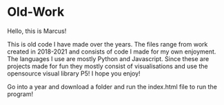 # Old-Work

Hello, this is Marcus!

This is old code I have made over the years. The files range from work created in 2018-2021 and consists of code I made for my own enjoyment. The languages I use are mostly Python and Javascript. Since these are projects made for fun they mostly consist of visualisations and use the opensource visual library P5! I hope you enjoy!

Go into a year and download a folder and run the index.html file to run the program!
